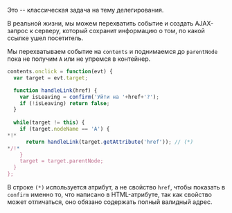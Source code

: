 Это -- классическая задача на тему делегирования.

В реальной жизни, мы можем перехватить событие и создать AJAX-запрос к серверу, который сохранит информацию о том, по какой ссылке ушел посетитель.

Мы перехватываем событие на `contents` и поднимаемся до `parentNode` пока не получим `A` или не упремся в контейнер.

```js
contents.onclick = function(evt) {
  var target = evt.target;

  function handleLink(href) {    
    var isLeaving = confirm('Уйти на '+href+'?');    
    if (!isLeaving) return false;
  }
    
  while(target != this) {
    if (target.nodeName == 'A') {
*!*
      return handleLink(target.getAttribute('href')); // (*)
*/!*
    }
    target = target.parentNode;
  }
};
```

В строке `(*)` используется атрибут, а не свойство `href`, чтобы показать в `confirm` именно то, что написано в HTML-атрибуте, так как свойство может отличаться, оно обязано содержать полный валидный адрес.


